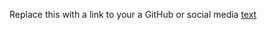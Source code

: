 Replace this with a link to your a GitHub or social media
[text](http://Joshni2003/markdown-portfolio.com)

